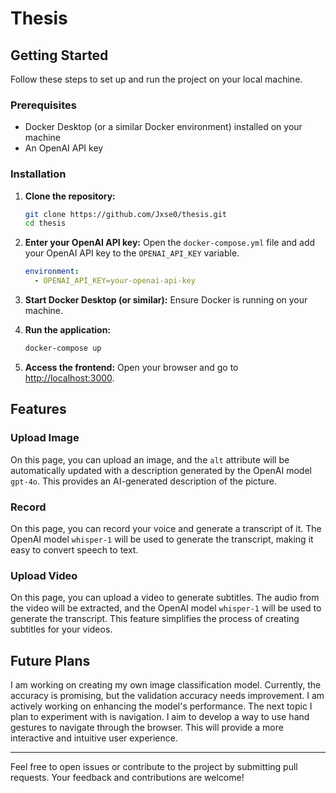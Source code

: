 # Thesis

## Getting Started

Follow these steps to set up and run the project on your local machine.

### Prerequisites

- Docker Desktop (or a similar Docker environment) installed on your machine
- An OpenAI API key

### Installation

1. **Clone the repository:**
   ```sh
   git clone https://github.com/Jxse0/thesis.git
   cd thesis
   ```

2. **Enter your OpenAI API key:**
   Open the `docker-compose.yml` file and add your OpenAI API key to the `OPENAI_API_KEY` variable.

   ```yaml
   environment:
     - OPENAI_API_KEY=your-openai-api-key
   ```

3. **Start Docker Desktop (or similar):**
   Ensure Docker is running on your machine.

4. **Run the application:**
   ```sh
   docker-compose up
   ```

5. **Access the frontend:**
   Open your browser and go to [http://localhost:3000](http://localhost:3000).

## Features

### Upload Image

On this page, you can upload an image, and the `alt` attribute will be automatically updated with a description generated by the OpenAI model `gpt-4o`. This provides an AI-generated description of the picture.

### Record

On this page, you can record your voice and generate a transcript of it. The OpenAI model `whisper-1` will be used to generate the transcript, making it easy to convert speech to text.

### Upload Video

On this page, you can upload a video to generate subtitles. The audio from the video will be extracted, and the OpenAI model `whisper-1` will be used to generate the transcript. This feature simplifies the process of creating subtitles for your videos.

## Future Plans

I am working on creating my own image classification model. Currently, the accuracy is promising, but the validation accuracy needs improvement. I am actively working on enhancing the model's performance. 
The next topic I plan to experiment with is navigation. I aim to develop a way to use hand gestures to navigate through the browser. This will provide a more interactive and intuitive user experience.

---

Feel free to open issues or contribute to the project by submitting pull requests. Your feedback and contributions are welcome!
